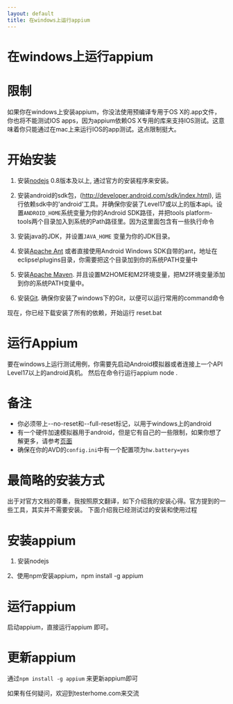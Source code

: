 ```yaml
---
layout: default
title: 在windows上运行appium
---
```


在windows上运行appium
=======================


# 限制

如果你在windows上安装appium，你没法使用预编译专用于OS X的.app文件，你也将不能测试IOS apps，因为appium依赖OS X专用的库来支持IOS测试。这意味着你只能通过在mac上来运行IOS的app测试。这点限制挺大。


# 开始安装

1. 安装[nodejs](http://nodejs.org/download/) 0.8版本及以上, 通过官方的安装程序来安装。

2. 安装android的sdk包，(http://developer.android.com/sdk/index.html), 运行依赖sdk中的'android'工具。并确保你安装了Level17或以上的版本api。设置`ANDROID_HOME`系统变量为你的Android SDK路径，并把tools platform-tools两个目录加入到系统的Path路径里。因为这里面包含有一些执行命令

3. 安装java的JDK，并设置`JAVA_HOME` 变量为你的JDK目录。


4. 安装[Apache Ant](http://ant.apache.org/bindownload.cgi)
或者直接使用Android Windows SDK自带的ant，地址在eclipse\plugins目录，你需要把这个目录加到你的系统PATH变量中

5. 安装[Apache Maven](http://maven.apache.org/download.cgi). 并且设置M2HOME和M2环境变量，把M2环境变量添加到你的系统PATH变量中。

6. 安装[Git](http://git-scm.com/download/win). 确保你安装了windows下的Git，以便可以运行常用的command命令


现在，你已经下载安装了所有的依赖，开始运行
    reset.bat

# 运行Appium

要在windows上运行测试用例，你需要先启动Android模拟器或者连接上一个API Level17以上的android真机。
然后在命令行运行appium 
    node .


# 备注
* 你必须带上--no-reset和--full-reset标记，以用于windows上的android
* 有一个硬件加速模拟器用于android，但是它有自己的一些限制，如果你想了解更多，请参考[页面](android-hax-emulator.cn)
* 确保在你的AVD的`config.ini`中有一个配置项为`hw.battery=yes` 



# 最简略的安装方式
出于对官方文档的尊重，我按照原文翻译，如下介绍我的安装心得。官方提到的一些工具，其实并不需要安装。
下面介绍我已经测试过的安装和使用过程

# 安装appium

1. 安装nodejs

2、使用npm安装appium，npm install -g appium

# 运行appium
启动appium，直接运行appium 即可。

# 更新appium
通过`npm install -g appium` 来更新appium即可


如果有任何疑问，欢迎到testerhome.com来交流
